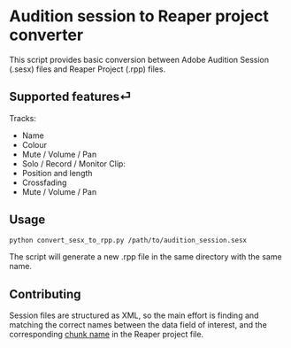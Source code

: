 # Audition session to Reaper project converter

This script provides basic conversion between Adobe Audition Session (.sesx) files and Reaper Project (.rpp) files.

## Supported features⏎
Tracks:
- Name
- Colour
- Mute / Volume / Pan
- Solo / Record / Monitor
Clip:
- Position and length
- Crossfading
- Mute / Volume / Pan

## Usage

```bash
python convert_sesx_to_rpp.py /path/to/audition_session.sesx
```
The script will generate a new .rpp file in the same directory with the same name.

## Contributing
Session files are structured as XML, so the main effort is finding and matching the correct names between the data field of interest, and the corresponding [chunk name](https://github.com/ReaTeam/Doc/blob/master/State%20Chunk%20Definitions) in the Reaper project file.
